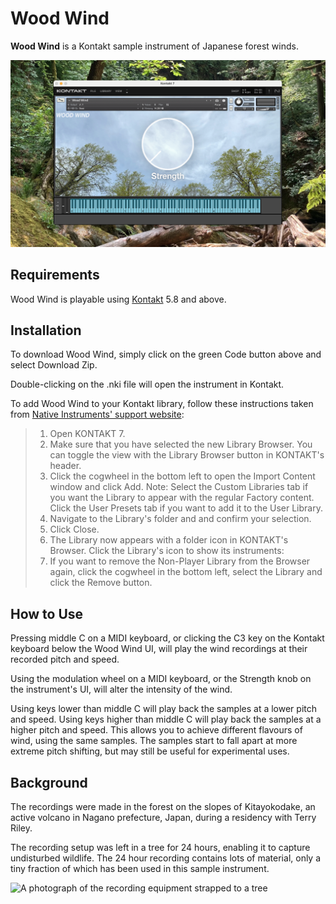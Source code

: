 # Wood Wind

**Wood Wind** is a Kontakt sample instrument of Japanese forest winds.

![A screenshot of the Wood Wind Kontakt instrument](https://github.com/gregwht/WoodWind/blob/main/images/banner.png)


## Requirements

Wood Wind is playable using [Kontakt](https://www.native-instruments.com/en/products/komplete/samplers/kontakt-7/) 5.8 and above. 


## Installation

To download Wood Wind, simply click on the green Code button above and select Download Zip.

Double-clicking on the .nki file will open the instrument in Kontakt. 

To add Wood Wind to your Kontakt library, follow these instructions taken from [Native Instruments' support website](https://support.native-instruments.com/hc/en-us/articles/6677339715741-How-to-Add-Non-Player-Libraries-to-Kontakt-7-s-Browser):

> 1. Open KONTAKT 7.
> 2. Make sure that you have selected the new Library Browser. You can toggle the view with the Library Browser button in KONTAKT's header.
> 3. Click the cogwheel in the bottom left to open the Import Content window and click Add. Note: Select the Custom Libraries tab if you want the Library to appear with the regular Factory content. Click the User Presets tab if you want to add it to the User Library.
> 4. Navigate to the Library's folder and and confirm your selection.
> 5. Click Close.
> 6. The Library now appears with a folder icon in KONTAKT's Browser. Click the Library's icon to show its instruments:
> 7. If you want to remove the Non-Player Library from the Browser again, click the cogwheel in the bottom left, select the Library and click the Remove button.


## How to Use

Pressing middle C on a MIDI keyboard, or clicking the C3 key on the Kontakt keyboard below the Wood Wind UI, will play the wind recordings at their recorded pitch and speed. 

Using the modulation wheel on a MIDI keyboard, or the Strength knob on the instrument's UI, will alter the intensity of the wind. 

Using keys lower than middle C will play back the samples at a lower pitch and speed. Using keys higher than middle C will play back the samples at a higher pitch and speed. This allows you to achieve different flavours of wind, using the same samples. The samples start to fall apart at more extreme pitch shifting, but may still be useful for experimental uses.


## Background

The recordings were made in the forest on the slopes of Kitayokodake, an active volcano in Nagano prefecture, Japan, during a residency with Terry Riley. 

The recording setup was left in a tree for 24 hours, enabling it to capture undisturbed wildlife. The 24 hour recording contains lots of material, only a tiny fraction of which has been used in this sample instrument.

![A photograph of the recording equipment strapped to a tree](https://github.com/gregwht/WoodWind/blob/main/images/recording.png)
